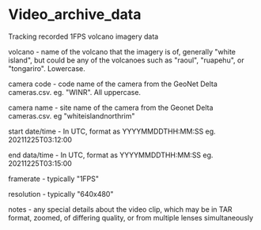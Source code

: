 # Video_archive_data
Tracking recorded 1FPS volcano imagery data

volcano - name of the volcano that the imagery is of, generally "white island", but could be any of the volcanoes such as "raoul", "ruapehu", or "tongariro". Lowercase.

camera code - code name of the camera from the GeoNet Delta cameras.csv. eg. "WINR". All uppercase.

camera name - site name of the camera from the Geonet Delta cameras.csv. eg "whiteislandnorthrim"

start date/time - In UTC, format as YYYYMMDDTHH:MM:SS eg. 20211225T03:12:00

end data/time - In UTC, format as YYYYMMDDTHH:MM:SS eg. 20211225T03:15:00

framerate - typically "1FPS"

resolution - typically "640x480"

notes - any special details about the video clip, which may be in TAR format, zoomed, of differing quality, or from multiple lenses simultaneously
